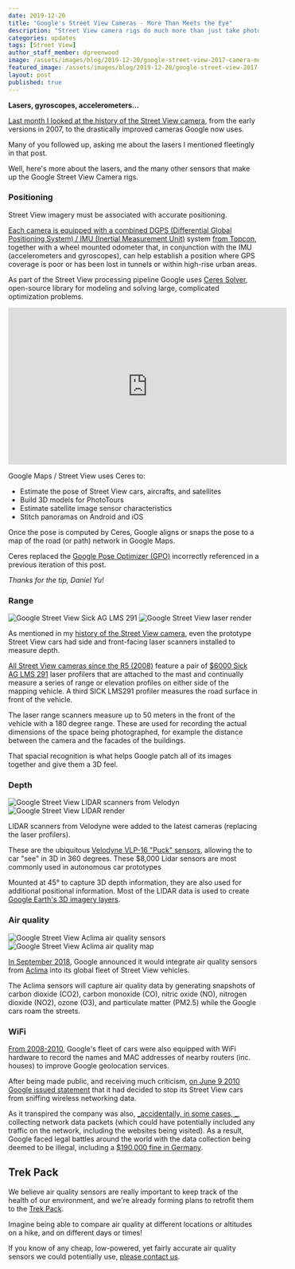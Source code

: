 ```yaml
---
date: 2019-12-20
title: "Google's Street View Cameras - More Than Meets the Eye"
description: "Street View camera rigs do much more than just take photos."
categories: updates
tags: [Street View]
author_staff_member: dgreenwood
image: /assets/images/blog/2019-12-20/google-street-view-2017-camera-mounted-meta.jpg
featured_image: /assets/images/blog/2019-12-20/google-street-view-2017-camera-mounted-sm.jpg
layout: post
published: true
---
```


**Lasers, gyroscopes, accelerometers...**

[Last month I looked at the history of the Street View camera](/blog/2019/history-of-google-street-view-cameras), from the early versions in 2007, to the drastically improved cameras Google now uses.

Many of you followed up, asking me about the lasers I mentioned fleetingly in that post.

Well, here's more about the lasers, and the many other sensors that make up the Google Street View Camera rigs.

### Positioning

Street View imagery must be associated with accurate positioning.

[Each camera is equipped with a combined DGPS (Differential Global Positioning System) / IMU (Inertial Measurement Unit)](https://books.google.co.uk/books?id=dGpQDwAAQBAJ&pg=PA83&lpg=PA83) system [from Topcon](https://www.topconpositioning.com/mapping), together with a wheel mounted odometer that, in conjunction with the IMU (accelerometers and gyroscopes), can help establish a position where GPS coverage is poor or has been lost in tunnels or within high-rise urban areas.

As part of the Street View processing pipeline Google uses [Ceres Solver](http://ceres-solver.org), open-source library for modeling and solving large, complicated optimization problems.

<iframe width="560" height="315" src="https://www.youtube.com/embed/z00ORu4bU-A" frameborder="0" allow="accelerometer; autoplay; encrypted-media; gyroscope; picture-in-picture" allowfullscreen></iframe>

Google Maps / Street View uses Ceres to:

* Estimate the pose of Street View cars, aircrafts, and satellites
* Build 3D models for PhotoTours
* Estimate satellite image sensor characteristics
* Stitch panoramas on Android and iOS

Once the pose is computed by Ceres, Google aligns or snaps the pose to a map of the road (or path) network in Google Maps.

Ceres replaced the [Google Pose Optimizer (GPO)](http://code.google.com/p/gpo/wiki/GPO) incorrectly referenced in a previous iteration of this post.

_Thanks for the tip, Daniel Yu!_

### Range

<img class="img-fluid" src="/assets/images/blog/2019-12-20/google-street-view-sick-lms-291.jpg" alt="Google Street View Sick AG LMS 291" title="Google Street View Sick AG LMS 291" />

<img class="img-fluid" src="/assets/images/blog/2019-12-20/google-street-view-camera-laser-output.png" alt="Google Street View laser render" title="Google Street View laser render" />

As mentioned in my [history of the Street View camera](/blog/2019/history-of-google-street-view-cameras), even the prototype Street View cars had side and front-facing laser scanners installed to measure depth.

[All Street View cameras since the R5 (2008)](https://books.google.co.uk/books?id=dGpQDwAAQBAJ&pg=PA83&lpg=PA83) feature a pair of [$6000 Sick AG LMS 291](https://www.sick.com/gb/en/detection-and-ranging-solutions/2d-lidar-sensors/lms2xx/lms291-s05/p/p109849) laser profilers that are attached to the mast and continually measure a series of range or elevation profiles on either side of the mapping vehicle. A third SICK LMS291 profiler measures the road surface in front of the vehicle.

The laser range scanners measure up to 50 meters in the front of the vehicle with a 180 degree range. These are used for recording the actual dimensions of the space being photographed, for example the distance between the camera and the facades of the buildings. 

That spacial recognition is what helps Google patch all of its images together and give them a 3D feel.

### Depth

<img class="img-fluid" src="/assets/images/blog/2019-12-20/google-street-view-lidar-velodyn.jpg" alt="Google Street View LIDAR scanners from Velodyn" title="Google Street View LIDAR scanners from Velodyn" />

<img class="img-fluid" src="/assets/images/blog/2019-12-20/google-street-view-camera-lidar-output.jpg" alt="Google Street View LIDAR render" title="Google Street View LIDAR render" />

LIDAR scanners from Velodyne were added to the latest cameras (replacing the laser profilers).

These are the ubiquitous [Velodyne VLP-16 "Puck" sensors](http://velodynelidar.com/products.html), allowing the to car "see" in 3D in 360 degrees. These $8,000 Lidar sensors are most commonly used in autonomous car prototypes

Mounted at 45° to capture 3D depth information, they are also used for additional positional information. Most of the LIDAR data is used to create [Google Earth's 3D imagery layers](https://support.google.com/earth/answer/148131?hl=en).

### Air quality

<img class="img-fluid" src="/assets/images/blog/2019-12-20/google-street-view-aclima-air-quality.jpg" alt="Google Street View Aclima air quality sensors" title="Google Street View Aclima air quality sensors" />

<img class="img-fluid" src="/assets/images/blog/2019-12-20/google-street-view-aclima-air-quality-map.png" alt="Google Street View Aclima air quality map" title="Google Street View Aclima air quality map" />

[In September 2018](https://techcrunch.com/2018/09/12/google-street-view-cars-are-now-roaming-around-the-planet-checking-our-atmosphere-with-these-sensors/), Google announced it would integrate air quality sensors from [Aclima](https://aclima.io/#products) into its global fleet of Street View vehicles.

The Aclima sensors will capture air quality data by generating snapshots of carbon dioxide (CO2), carbon monoxide (CO), nitric oxide (NO), nitrogen dioxide (NO2), ozone (O3), and particulate matter (PM2.5) while the Google cars roam the streets.

### WiFi

[From 2008-2010](https://www.wired.com/2014/04/threatlevel_0401_streetview/), Google's fleet of cars were also equipped with WiFi hardware to record the names and MAC addresses of nearby routers (inc. houses) to improve Google geolocation services.

After being made public, and receiving much criticism, [on June 9 2010 Google issued statement](https://googleblog.blogspot.com/2010/05/wifi-data-collection-update.html) that it had decided to stop its Street View cars from sniffing wireless networking data.

As it transpired the company was also, [_accidentally, in some cases,
_](https://publicpolicy.googleblog.com/2010/05/wifi-data-collection-update.html), collecting network data packets (which could have potentially included any traffic on the network, including the websites being visited). As a result, Google faced legal battles around the world with the data collection being deemed to be illegal, including a [$190,000 fine in Germany](https://www.engadget.com/2013-04-22-google-street-view-fine-germany.html).

## Trek Pack

We believe air quality sensors are really important to keep track of the health of our environment, and we're already forming plans to retrofit them to the [Trek Pack](/trek-pack).

Imagine being able to compare air quality at different locations or altitudes on a hike, and on different days or times!

If you know of any cheap, low-powered, yet fairly accurate air quality sensors we could potentially use, [please contact us](/contact).